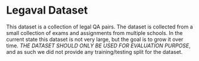 # Legaval Dataset

This dataset is a collection of legal QA pairs. The dataset is collected from a small collection of 
exams and assignments from multiple schools. In the current state this dataset is not very large, but
the goal is to grow it over time. *THE DATASET SHOULD ONLY BE USED FOR EVALUATION PURPOSE*, and as such we
did not provide any training/testing split for the dataset.

